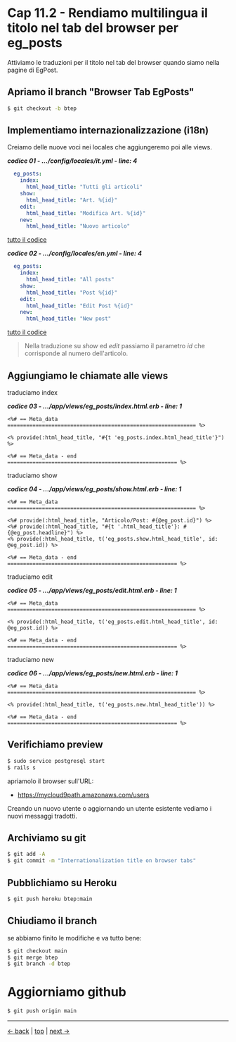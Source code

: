 # <a name="top"></a> Cap 11.2 - Rendiamo multilingua il titolo nel tab del browser per eg_posts

Attiviamo le traduzioni per il titolo nel tab del browser quando siamo nella pagine di EgPost.



## Apriamo il branch "Browser Tab EgPosts"

```bash
$ git checkout -b btep
```



## Implementiamo internazionalizzazione (i18n)

Creiamo delle nuove voci nei locales che aggiungeremo poi alle views.

***codice 01 - .../config/locales/it.yml - line: 4***

```yaml
  eg_posts:
    index:
      html_head_title: "Tutti gli articoli"
    show:
      html_head_title: "Art. %{id}"
    edit:
      html_head_title: "Modifica Art. %{id}"
    new:
      html_head_title: "Nuovo articolo"
```

[tutto il codice](https://github.com/flaviobordonidev/leanpubabrandnewcms/blob/master/01-base/11-eg_posts/02_01-config-locales-it.yml)


***codice 02 - .../config/locales/en.yml - line: 4***

```yaml
  eg_posts:
    index:
      html_head_title: "All posts"
    show:
      html_head_title: "Post %{id}"
    edit:
      html_head_title: "Edit Post %{id}"
    new:
      html_head_title: "New post"
```

[tutto il codice](https://github.com/flaviobordonidev/leanpubabrandnewcms/blob/master/01-base/11-eg_posts/02_02-config-locales-en.yml)

> Nella traduzione su *show* ed *edit* passiamo il parametro *id* che corrisponde al numero dell'articolo.



## Aggiungiamo le chiamate alle views

traduciamo index

***codice 03 - .../app/views/eg_posts/index.html.erb - line: 1***

```html+erb
<%# == Meta_data ============================================================ %>

<% provide(:html_head_title, "#{t 'eg_posts.index.html_head_title'}") %>

<%# == Meta_data - end ====================================================== %>
```

traduciamo show

***codice 04 - .../app/views/eg_posts/show.html.erb - line: 1***

```html+erb
<%# == Meta_data ============================================================ %>

<%# provide(:html_head_title, "Articolo/Post: #{@eg_post.id}") %>
<%# provide(:html_head_title, "#{t '.html_head_title'}: #{@eg_post.headline}") %>
<% provide(:html_head_title, t('eg_posts.show.html_head_title', id: @eg_post.id)) %>

<%# == Meta_data - end ====================================================== %>
```

traduciamo edit

***codice 05 - .../app/views/eg_posts/edit.html.erb - line: 1***

```html+erb
<%# == Meta_data ============================================================ %>

<% provide(:html_head_title, t('eg_posts.edit.html_head_title', id: @eg_post.id)) %>

<%# == Meta_data - end ====================================================== %>
```

traduciamo new

***codice 06 - .../app/views/eg_posts/new.html.erb - line: 1***

```html+erb
<%# == Meta_data ============================================================ %>

<% provide(:html_head_title, t('eg_posts.new.html_head_title')) %>

<%# == Meta_data - end ====================================================== %>
```



## Verifichiamo preview

```bash
$ sudo service postgresql start
$ rails s
```

apriamolo il browser sull'URL:

* https://mycloud9path.amazonaws.com/users

Creando un nuovo utente o aggiornando un utente esistente vediamo i nuovi messaggi tradotti.



## Archiviamo su git

```bash
$ git add -A
$ git commit -m "Internationalization title on browser tabs"
```



## Pubblichiamo su Heroku

```bash
$ git push heroku btep:main
```



## Chiudiamo il branch

se abbiamo finito le modifiche e va tutto bene:

```bash
$ git checkout main
$ git merge btep
$ git branch -d btep
```



# Aggiorniamo github

```bash
$ git push origin main
```



---

[<- back](https://github.com/flaviobordonidev/leanpubabrandnewcms/blob/master/01-base/09-manage_users/03-browser_tab_title_users-it.md)
 | [top](#top) |
[next ->](https://github.com/flaviobordonidev/leanpubabrandnewcms/blob/master/01-base/10-users_i18n/02-users_form_i18n-it.md)
